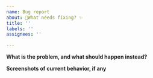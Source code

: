 ```yaml
---
name: Bug report
about: 🔨What needs fixing? ✨
title: ''
labels: ''
assignees: ''

---
```


**What is the problem, and what should happen instead?**


**Screenshots of current behavior, if any**


